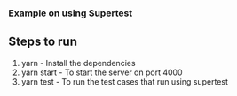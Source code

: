 ### Example on using Supertest

## Steps to run
1. yarn  -  Install the dependencies
2. yarn start  -  To start the server on port 4000
3. yarn test  -  To run the test cases that run using supertest